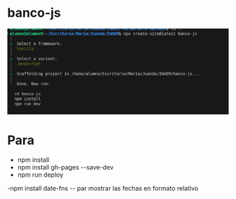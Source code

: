 # banco-js
![alt text](README/image-1.png)

# Para 
- npm install
- npm install gh-pages --save-dev
- npm run deploy


-npm install date-fns -- par mostrar las fechas en formato relativo

